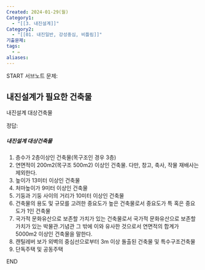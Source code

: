 ```yaml
---
Created: 2024-01-29(월)
Category1:
  - "[[3. 내진설계]]"
Category2:
  - "[[01. 내진일반, 강성중심, 비틀림]]"
기출문제:
tags:
  - ✏️
aliases:
---
```

START
서브노트
문제:  
## 내진설계가 필요한 건축물 

내진설계 대상건축물

정답: 

##### 내진설계 대상건축물

1. 층수가 2층이상인 건축물(목구조인 경우 3층)
2. 연면적이 200m2(목구조  500m2) 이상인 건축물. 다만, 창고, 축사, 작물 재배사는 제외한다.
3. 높이가 13미터 이상인 건축물
4. 처마높이가 9미터 이상인 건축물
5. 기둥과 기둥 사이의 거리가 10미터 이상인 건축물
6. 건축물의 용도 및 규모를 고려한 중요도가 높은 건축물로서 중요도가 특 혹은 중요도가 1인 건축물
7. 국가적 문화유산으로 보존할 가치가 있는 건축물로서 국가적 문화유산으로 보존할 가치가 있는 박물관.기념관 그 밖에 이와 유사한 것으로서 연면적의 합계가 5000m2 이상인 건축물을 말한다.
8. 캔틸레버 보가 외벽의 중심선으로부터 3m 이상 돌출된 건축물 및 특수구조건축물
9. 단독주택 및 공동주택
<!--ID: 1687265196470-->
END
